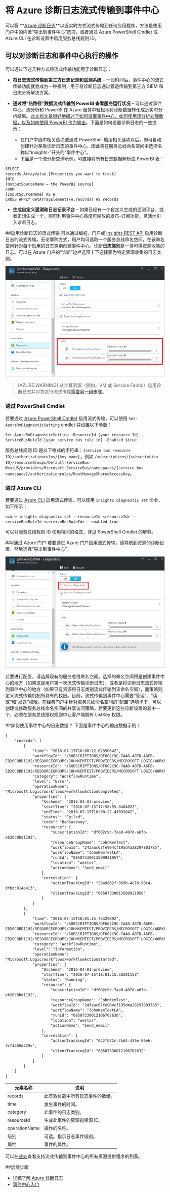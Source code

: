 <properties
	pageTitle="将 Azure 诊断日志流式传输到事件中心 | Azure"
	description="了解如何将 Azure 诊断日志流式传输到事件中心。"
	authors="johnkemnetz"
	manager="rboucher"
	editor=""
	services="monitoring-and-diagnostics"
	documentationCenter="monitoring-and-diagnostics"/>

<tags
	ms.service="monitoring-and-diagnostics"
	ms.workload="na"
	ms.tgt_pltfrm="na"
	ms.devlang="na"
	ms.topic="article"
	ms.date="08/08/2016"
	ms.author="johnkem"
	wacn.date="10/17/2016"/>  


# 将 Azure 诊断日志流式传输到事件中心

可以将 **[Azure 诊断日志](/documentation/articles/monitoring-overview-of-diagnostic-logs/)**以近实时方式流式传输到任何应用程序，方法是使用门户中的内置“导出到事件中心”选项，或者通过 Azure PowerShell Cmdlet 或 Azure CLI 在诊断设置中启用服务总线规则 ID。

## 可以对诊断日志和事件中心执行的操作
可以通过下述几种方式将流式传输功能用于诊断日志：

- **将日志流式传输到第三方日志记录和遥测系统** – 一段时间后，事件中心的流式传输功能就会成为一种机制，用于将诊断日志通过管道传输到第三方 SIEM 和日志分析解决方案。

- **通过将“热路径”数据流式传输到 PowerBI 查看服务运行状况** – 可以通过事件中心、流分析和 PowerBI 在 Azure 服务中轻松地将诊断数据转化成近实时分析结果。[此文档文章很好地概述了如何设置事件中心、如何使用流分析处理数据，以及如何使用 PowerBI 作为输出](/documentation/articles/stream-analytics-power-bi-dashboard/)。下面是如何设置诊断日志的一些提示：
	- 在门户中选中相关选项或通过 PowerShell 启用相关选项以后，即可自动创建针对某类诊断日志的事件中心，因此需在服务总线命名空间中选择名称以“insights-”开头的“事件中心”。
	- 下面是一个流分析查询示例，可直接将所有日志数据解析成 PowerBI 表：

```
SELECT
records.ArrayValue.[Properties you want to track]
INTO
[OutputSourceName – the PowerBI source]
FROM
[InputSourceName] AS e
CROSS APPLY GetArrayElements(e.records) AS records
```

- **生成自定义遥测和日志记录平台** – 如果已经有一个自定义生成的遥测平台，或者正想生成一个，则可利用事件中心高度可缩放的发布-订阅功能，灵活地引入诊断日志。

##启用诊断日志的流式传输
可以通过编程、门户或 [Insights REST API](https://msdn.microsoft.com/zh-cn/library/azure/dn931943.aspx) 启用诊断日志的流式传输。无论哪种方式，用户均可选取一个服务总线命名空间，在该命名空间针对每个启用的日志类别创建事件中心。诊断**日志类别**是一类可供资源收集的日志。可以在 Azure 门户的“诊断”边栏选项卡下选择要为特定资源收集的日志类别。

![门户中的日志类别](./media/monitoring-stream-diagnostic-logs-to-event-hubs/log-categories.png)  


> [AZURE.WARNING] 从计算资源（例如，VM 或 Service Fabric）启用诊断日志并对其进行流式传输[需要另一组步骤](/documentation/articles/event-hubs-streaming-azure-diags-data/)。

### 通过 PowerShell Cmdlet
若要通过 [Azure PowerShell Cmdlet](/documentation/articles/insights-powershell-samples/) 启用流式传输，可以使用 `Set-AzureRmDiagnosticSetting` cmdlet 并设置以下参数：

```
Set-AzureRmDiagnosticSetting -ResourceId [your resource Id] -ServiceBusRuleId [your service bus rule id] -Enabled $true
```

服务总线规则 ID 是以下格式的字符串：`{service bus resource ID}/authorizationrules/{key name}`，例如 `/subscriptions/{subscription ID}/resourceGroups/Default-ServiceBus-WestUS/providers/Microsoft.ServiceBus/namespaces/{service bus namespace}/authorizationrules/RootManageSharedAccessKey`。


### 通过 Azure CLI
若要通过 [Azure CLI](/documentation/articles/insights-cli-samples/) 启用流式传输，可以使用 `insights diagnostic set` 命令，如下所示：

```
azure insights diagnostic set --resourceId <resourceId> --serviceBusRuleId <serviceBusRuleId> --enabled true
```

可以对服务总线规则 ID 使用相同的格式，详见 PowerShell Cmdlet 的解释。

###通过 Azure 门户
若要通过 Azure 门户启用流式传输，请导航到资源的诊断设置，然后选择“导出到事件中心”。

![导出到门户中的事件中心](./media/monitoring-stream-diagnostic-logs-to-event-hubs/portal-export.png)  


若要进行配置，请选择现有的服务总线命名空间。选择的命名空间将是创建事件中心的地方（如果这是用户第一次流式传输诊断日志），或者是将诊断日志流式传输到事件中心的地方（如果已有资源将日志类别流式传输到该命名空间），而策略则定义流式传输机制所具有的权限。目前，流式传输到事件中心需要“管理”、“读取”和“发送”权限。在经典门户中针对服务总线命名空间的“配置”选项卡下，可以创建或修改服务总线命名空间的共享访问策略。若要更新这些诊断设置的其中一个，必须在服务总线授权规则中让客户端拥有 ListKey 权限。

##如何使用事件中心的日志数据？
下面是事件中心的输出数据示例：

```
{
    "records": [
        {
            "time": "2016-07-15T18:00:22.6235064Z",
            "workflowId": "/SUBSCRIPTIONS/DF602C9C-7AA0-407D-A6FB-EB20C8BD1192/RESOURCEGROUPS/JOHNKEMTEST/PROVIDERS/MICROSOFT.LOGIC/WORKFLOWS/JOHNKEMTESTLA",
            "resourceId": "/SUBSCRIPTIONS/DF602C9C-7AA0-407D-A6FB-EB20C8BD1192/RESOURCEGROUPS/JOHNKEMTEST/PROVIDERS/MICROSOFT.LOGIC/WORKFLOWS/JOHNKEMTESTLA/RUNS/08587330013509921957/ACTIONS/SEND_EMAIL",
            "category": "WorkflowRuntime",
            "level": "Error",
            "operationName": "Microsoft.Logic/workflows/workflowActionCompleted",
            "properties": {
                "$schema": "2016-04-01-preview",
                "startTime": "2016-07-15T17:58:55.048482Z",
                "endTime": "2016-07-15T18:00:22.4109204Z",
                "status": "Failed",
                "code": "BadGateway",
                "resource": {
                    "subscriptionId": "df602c9c-7aa0-407d-a6fb-eb20c8bd1192",
                    "resourceGroupName": "JohnKemTest",
                    "workflowId": "243aac67fe904cf195d4a28297803785",
                    "workflowName": "JohnKemTestLA",
                    "runId": "08587330013509921957",
                    "location": "westus",
                    "actionName": "Send_email"
                },
                "correlation": {
                    "actionTrackingId": "29a9862f-969b-4c70-90c4-dfbdc814e413",
                    "clientTrackingId": "08587330013509921958"
                }
            }
        },
        {
            "time": "2016-07-15T18:01:15.7532989Z",
            "workflowId": "/SUBSCRIPTIONS/DF602C9C-7AA0-407D-A6FB-EB20C8BD1192/RESOURCEGROUPS/JOHNKEMTEST/PROVIDERS/MICROSOFT.LOGIC/WORKFLOWS/JOHNKEMTESTLA",
            "resourceId": "/SUBSCRIPTIONS/DF602C9C-7AA0-407D-A6FB-EB20C8BD1192/RESOURCEGROUPS/JOHNKEMTEST/PROVIDERS/MICROSOFT.LOGIC/WORKFLOWS/JOHNKEMTESTLA/RUNS/08587330012106702630/ACTIONS/SEND_EMAIL",
            "category": "WorkflowRuntime",
            "level": "Information",
            "operationName": "Microsoft.Logic/workflows/workflowActionStarted",
            "properties": {
                "$schema": "2016-04-01-preview",
                "startTime": "2016-07-15T18:01:15.5828115Z",
                "status": "Running",
                "resource": {
                    "subscriptionId": "df602c9c-7aa0-407d-a6fb-eb20c8bd1192",
                    "resourceGroupName": "JohnKemTest",
                    "workflowId": "243aac67fe904cf195d4a28297803785",
                    "workflowName": "JohnKemTestLA",
                    "runId": "08587330012106702630",
                    "location": "westus",
                    "actionName": "Send_email"
                },
                "correlation": {
                    "actionTrackingId": "042fb72c-7bd4-439e-89eb-3cf4409d429e",
                    "clientTrackingId": "08587330012106702632"
                }
            }
        }
    ]
}
```

| 元素名称 | 说明 |
|--------------|--------------------------------------------------------|
|records | 此有效负载中所有日志事件的数组。 |
|time | 发生事件的时间。 |
|category | 此事件的日志类别。 |
|resourceId | 生成此事件的资源的资源 ID。 |
|operationName | 操作的名称。 |
|级别 | 可选。指示日志事件级别。 |
|属性 | 事件的属性。 |


可以在[此处](/documentation/articles/monitoring-overview-of-diagnostic-logs/)查看支持流式传输到事件中心的所有资源提供程序的列表。

##后续步骤
- [详细了解 Azure 诊断日志](/documentation/articles/monitoring-overview-of-diagnostic-logs/)
- [事件中心入门](/documentation/articles/event-hubs-csharp-ephcs-getstarted/)

<!---HONumber=Mooncake_1010_2016-->